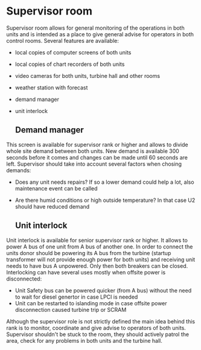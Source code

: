 # Supervisor room

Supervisor room allows for general monitoring of the operations in both units and is intended as a place to give general advise for operators in both control rooms. Several features are available:
- local copies of computer screens of both units
- local copies of chart recorders of both units
- video cameras for both units, turbine hall and other rooms
- weather station with forecast
- demand manager
- unit interlock

  ## Demand manager

This screen is available for supervisor rank or higher and allows to divide whole site demand between both units. New demand is available 300 seconds before it comes and changes can be made until 60 seconds are left. Supervisor should take into account several factors when chosing demands:
- Does any unit needs repairs? If so a lower demand could help a lot, also maintenance event can be called
- Are there humid conditions or high outside temperature? In that case U2 should have reduced demand

  ## Unit interlock

Unit interlock is available for senior supervisor rank or higher. It allows to power A bus of one unit from A bus of another one. In order to connect the units donor should be powering its A bus from the turbine (startup transformer will not provide enough power for both units) and receiving unit needs to have bus A unpowered. Only then both breakers can be closed. Interlocking can have several uses mostly when offsite power is disconnected:
- Unit Safety bus can be powered quicker (from A bus) without the need to wait for diesel genertor in case LPCI is needed
- Unit can be restarted to islanding mode in case offsite power disconnection caused turbine trip or SCRAM

Although the supervisor role is not strictly defined the main idea behind this rank is to monitor, coordinate and give advise to operators of both units. Supervisor shouldn't be stuck to the room, they should actively patrol the area, check for any problems in both units and the turbine hall.
